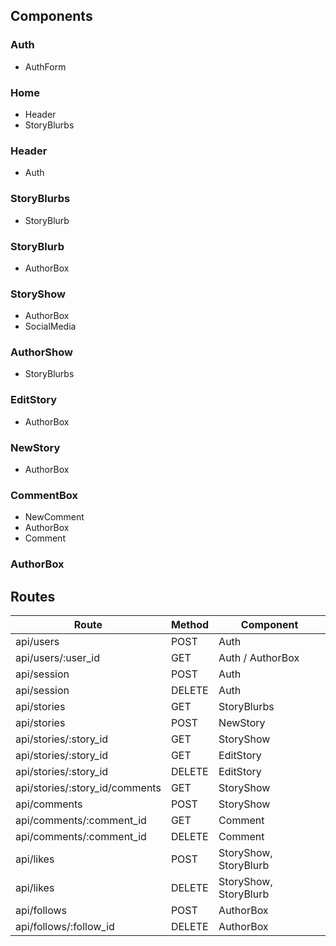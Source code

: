 ## Components ##
### Auth ###
 - AuthForm
### Home ###
 - Header
 - StoryBlurbs
### Header ###
 - Auth
### StoryBlurbs ###
 - StoryBlurb
### StoryBlurb ###
 - AuthorBox
### StoryShow ###
 - AuthorBox
 - SocialMedia
### AuthorShow ###
 - StoryBlurbs
### EditStory ###
 - AuthorBox
### NewStory ###
 - AuthorBox
### CommentBox ###
 - NewComment
 - AuthorBox
 - Comment
### AuthorBox ###


## Routes
Route | Method | Component |
------------|-----------|--|
api/users   | POST | Auth
api/users/:user_id   | GET | Auth / AuthorBox
api/session  | POST  | Auth
api/session | DELETE | Auth
api/stories | GET | StoryBlurbs
api/stories | POST | NewStory
api/stories/:story_id | GET | StoryShow
api/stories/:story_id | GET | EditStory
api/stories/:story_id | DELETE | EditStory
api/stories/:story_id/comments | GET | StoryShow
api/comments | POST | StoryShow
api/comments/:comment_id | GET | Comment
api/comments/:comment_id | DELETE | Comment
api/likes | POST | StoryShow, StoryBlurb
api/likes | DELETE | StoryShow, StoryBlurb
api/follows | POST | AuthorBox
api/follows/:follow_id | DELETE | AuthorBox
